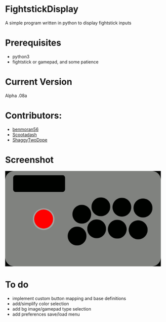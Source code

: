 # FightstickDisplay
A simple program written in python to display fightstick inputs

# Prerequisites
* python3
* fightstick or gamepad, and some patience

# Current Version
Alpha .08a

# Contributors:
* [benmoran56](https://github.com/benmoran56)
* [Scootadash](https://www.reddit.com/user/wonderful72pike) 
* [ShaggyTwoDope](https://github.com/shaggytwodope)

# Screenshot
![Alt text](/images/fightstick.gif?raw=true)

# To do
* implement custom button mapping and base definitions
* add/simplify color selection
* add bg image/gamepad type selection
* add preferences save/load menu
